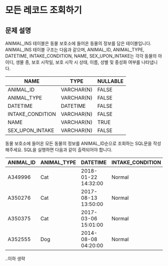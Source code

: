 # 모든 레코드 조회하기

## 문제 설명
ANIMAL_INS 테이블은 동물 보호소에 들어온 동물의 정보를 담은 테이블입니다. ANIMAL_INS 테이블 구조는 다음과 같으며, ANIMAL_ID, ANIMAL_TYPE, DATETIME, INTAKE_CONDITION, NAME, SEX_UPON_INTAKE는 각각 동물의 아이디, 생물 종, 보호 시작일, 보호 시작 시 상태, 이름, 성별 및 중성화 여부를 나타냅니다.

| NAME| TYPE | NULLABLE |
| --- | --- | --- | 
| ANIMAL_ID | VARCHAR(N) | FALSE | 
| ANIMAL_TYPE | VARCHAR(N) | FALSE | 
| DATETIME | DATETIME | FALSE | 
| INTAKE_CONDITION | VARCHAR(N) | FALSE | 
| NAME | VARCHAR(N) | TRUE | 
| SEX_UPON_INTAKE | VARCHAR(N) | FALSE | 

동물 보호소에 들어온 모든 동물의 정보를 ANIMAL_ID순으로 조회하는 SQL문을 작성해주세요. SQL을 실행하면 다음과 같이 출력되어야 합니다.

| ANIMAL_ID | ANIMAL_TYPE | DATETIME | INTAKE_CONDITION | NAME | SEX_UPON_INTAKE | 
| --- | --- | --- | --- | --- | --- |
| A349996 | Cat | 2018-01-22 14:32:00 | Normal | Sugar | Neutered Male | 
| A350276 | Cat | 2017-08-13 13:50:00 | Normal | Jewel | Spayed Female | 
| A350375 | Cat | 2017-03-06 15:01:00 | Normal | Meo | Neutered Male | 
| A352555 | Dog | 2014-08-08 04:20:00 | Normal | Harley | Spayed Female | 

..이하 생략
